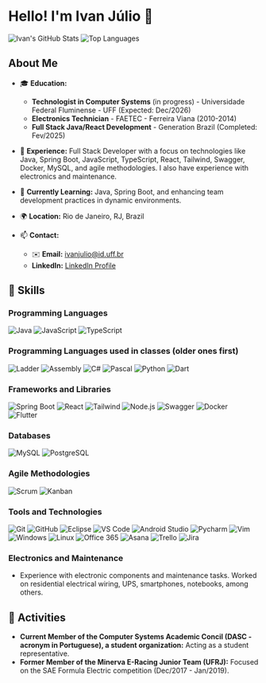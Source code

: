 # Hello! I'm Ivan Júlio 👋

![Ivan's GitHub Stats](https://github-readme-stats.vercel.app/api?username=IvanJulio&show_icons=true&theme=radical)
![Top Languages](https://github-readme-stats.vercel.app/api/top-langs/?username=IvanJulio&layout=compact&theme=radical)

## About Me

- 🎓 **Education:**
  - **Technologist in Computer Systems** (in progress) - Universidade Federal Fluminense - UFF (Expected: Dec/2026)
  - **Electronics Technician** - FAETEC - Ferreira Viana (2010-2014)
  - **Full Stack Java/React Development** - Generation Brazil (Completed: Fev/2025)

- 💼 **Experience:** Full Stack Developer with a focus on technologies like Java, Spring Boot, JavaScript, TypeScript, React, Tailwind, Swagger, Docker, MySQL, and agile methodologies. I also have experience with electronics and maintenance.

- 🌱 **Currently Learning:** Java, Spring Boot, and enhancing team development practices in dynamic environments.

- 🌍 **Location:** Rio de Janeiro, RJ, Brazil

- 📫 **Contact:**
  - ✉️ **Email:** [ivanjulio@id.uff.br](mailto:ivanjulio@id.uff.br)
  - **LinkedIn:** [LinkedIn Profile](www.linkedin.com/in/ivanjúlio)

## 🚀 Skills

### Programming Languages
![Java](https://img.shields.io/badge/Java-ED8B00?style=for-the-badge&logo=java&logoColor=white)
![JavaScript](https://img.shields.io/badge/JavaScript-F7DF1E?style=for-the-badge&logo=javascript&logoColor=black)
![TypeScript](https://img.shields.io/badge/TypeScript-007ACC?style=for-the-badge&logo=typescript&logoColor=white)

### Programming Languages used in classes (older ones first)
![Ladder](https://img.shields.io/badge/Ladder-000000?style=for-the-badge&logo=ladder&logoColor=white)
![Assembly](https://img.shields.io/badge/Assembly-8E0E0E?style=for-the-badge&logo=assemblyscript&logoColor=white)
![C#](https://img.shields.io/badge/C%23-239120?style=for-the-badge&logo=c-sharp&logoColor=white)
![Pascal](https://img.shields.io/badge/Pascal-B0B0B0?style=for-the-badge&logo=pascal&logoColor=white)
![Python](https://img.shields.io/badge/Python-3776AB?style=for-the-badge&logo=python&logoColor=white)
![Dart](https://img.shields.io/badge/Dart-0175C2?style=for-the-badge&logo=dart&logoColor=white)

### Frameworks and Libraries
![Spring Boot](https://img.shields.io/badge/Spring_Boot-6DB33F?style=for-the-badge&logo=spring-boot&logoColor=white)
![React](https://img.shields.io/badge/React-20232A?style=for-the-badge&logo=react&logoColor=61DAFB)
![Tailwind](https://img.shields.io/badge/Tailwind_CSS-38B2AC?style=for-the-badge&logo=tailwind-css&logoColor=white)
![Node.js](https://img.shields.io/badge/Node.js-339933?style=for-the-badge&logo=node.js&logoColor=white)
![Swagger](https://img.shields.io/badge/Swagger-85EA2D?style=for-the-badge&logo=swagger&logoColor=white)
![Docker](https://img.shields.io/badge/Docker-2496ED?style=for-the-badge&logo=docker&logoColor=white)
![Flutter](https://img.shields.io/badge/Flutter-02569B?style=for-the-badge&logo=flutter&logoColor=white)

### Databases
![MySQL](https://img.shields.io/badge/MySQL-4479A1?style=for-the-badge&logo=mysql&logoColor=white)
![PostgreSQL](https://img.shields.io/badge/PostgreSQL-4169E1?style=for-the-badge&logo=postgresql&logoColor=white)

### Agile Methodologies
![Scrum](https://img.shields.io/badge/Scrum-6DB33F?style=for-the-badge&logo=scrum&logoColor=white)
![Kanban](https://img.shields.io/badge/Kanban-2584FF?style=for-the-badge&logo=kanban&logoColor=white)

### Tools and Technologies
![Git](https://img.shields.io/badge/Git-F05032?style=for-the-badge&logo=git&logoColor=white)
![GitHub](https://img.shields.io/badge/GitHub-181717?style=for-the-badge&logo=github&logoColor=white)
![Eclipse](https://img.shields.io/badge/Eclipse-2C2255?style=for-the-badge&logo=eclipse&logoColor=white)
![VS Code](https://img.shields.io/badge/VS_Code-007ACC?style=for-the-badge&logo=visual-studio-code&logoColor=white)
![Android Studio](https://img.shields.io/badge/Android_Studio-3DDC84?style=for-the-badge&logo=android-studio&logoColor=white)
![Pycharm](https://img.shields.io/badge/Pycharm-000000?style=for-the-badge&logo=pycharm&logoColor=white)
![Vim](https://img.shields.io/badge/Vim-019733?style=for-the-badge&logo=vim&logoColor=white)
![Windows](https://img.shields.io/badge/Windows-0078D6?style=for-the-badge&logo=windows&logoColor=white)
![Linux](https://img.shields.io/badge/Linux-FCC624?style=for-the-badge&logo=linux&logoColor=black)
![Office 365](https://img.shields.io/badge/Office_365-D83B01?style=for-the-badge&logo=microsoft-office&logoColor=white)
![Asana](https://img.shields.io/badge/Asana-273347?style=for-the-badge&logo=asana&logoColor=white)
![Trello](https://img.shields.io/badge/Trello-0052CC?style=for-the-badge&logo=trello&logoColor=white)
![Jira](https://img.shields.io/badge/Jira-0052CC?style=for-the-badge&logo=jira&logoColor=white)

### Electronics and Maintenance
- Experience with electronic components and maintenance tasks. Worked on residential electrical wiring, UPS, smartphones, notebooks, among others.

## 🏅 Activities

- **Current Member of the Computer Systems Academic Concil (DASC - acronym in Portuguese), a student organization:** Acting as a student representative.
- **Former Member of the Minerva E-Racing Junior Team (UFRJ):** Focused on the SAE Formula Electric competition (Dec/2017 - Jan/2019).
